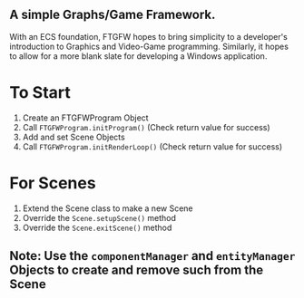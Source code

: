 ## A simple Graphs/Game Framework.

With an ECS foundation, FTGFW hopes to bring simplicity to a developer's introduction to Graphics and Video-Game programming.
Similarly, it hopes to allow for a more blank slate for developing a Windows application.

# To Start
1. Create an FTGFWProgram Object
2. Call `FTGFWProgram.initProgram()` (Check return value for success)
3. Add and set Scene Objects
4. Call `FTGFWProgram.initRenderLoop()` (Check return value for success)
   
# For Scenes
1. Extend the Scene class to make a new Scene
2. Override the `Scene.setupScene()` method
3. Override the `Scene.exitScene()` method
## Note: Use the `componentManager` and `entityManager` Objects to create and remove such from the Scene
